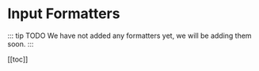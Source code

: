 # Input Formatters

::: tip TODO
We have not added any formatters yet, we will be adding them soon.
:::

[[toc]]
